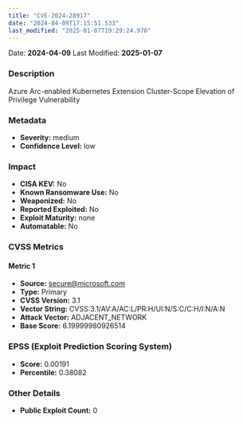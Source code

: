 ```yaml
---
title: "CVE-2024-28917"
date: "2024-04-09T17:15:51.533"
last_modified: "2025-01-07T19:29:24.970"
---
```


Date: **2024-04-09** Last Modified: **2025-01-07**

### Description  
Azure Arc-enabled Kubernetes Extension Cluster-Scope Elevation of Privilege Vulnerability

### Metadata  
- **Severity:** medium
- **Confidence Level:** low

### Impact  
- **CISA KEV:** No
- **Known Ransomware Use:** No
- **Weaponized:** No
- **Reported Exploited:** No
- **Exploit Maturity:** none
- **Automatable:** No

### CVSS Metrics  

#### Metric 1
- **Source:** secure@microsoft.com
- **Type:** Primary
- **CVSS Version:** 3.1
- **Vector String:** CVSS:3.1/AV:A/AC:L/PR:H/UI:N/S:C/C:H/I:N/A:N
- **Attack Vector:** ADJACENT_NETWORK
- **Base Score:** 6.19999980926514


### EPSS (Exploit Prediction Scoring System)  
- **Score:** 0.00191
- **Percentile:** 0.38082

### Other Details  
- **Public Exploit Count:** 0
